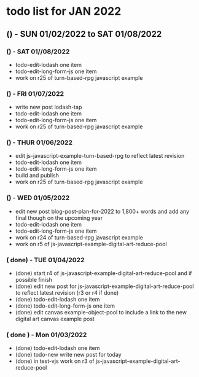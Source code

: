 # todo list for JAN 2022

<!--
## () - SUN 01/23 to  SAT 01/29
## () - SUN 01/16 to  SAT 01/22
## () - SUN 01/09 to  SAT 01/15
-->

## () - SUN 01/02/2022 to  SAT 01/08/2022

### () - SAT 01//08/2022
* todo-edit-lodash one item
* todo-edit-long-form-js one item
* work on r25 of turn-based-rpg javascript example

### () - FRI 01/07/2022
* write new post lodash-tap
* todo-edit-lodash one item
* todo-edit-long-form-js one item
* work on r25 of turn-based-rpg javascript example

### () - THUR 01/06/2022
* edit js-javascript-example-turn-based-rpg to reflect latest revision
* todo-edit-lodash one item
* todo-edit-long-form-js one item
* build and publish
* work on r25 of turn-based-rpg javascript example

### () - WED 01/05/2022
* edit new post blog-post-plan-for-2022 to 1,800+ words and add any final though on the upcoming year
* todo-edit-lodash one item
* todo-edit-long-form-js one item
* work on r24 of turn-based-rpg javascript example
* work on r5 of js-javascript-example-digital-art-reduce-pool

### ( done) - TUE 01/04/2022
* (done) start r4 of js-javascript-example-digital-art-reduce-pool and if possible finish
* (done) edit new post for js-javascript-example-digital-art-reduce-pool to reflect latest revision (r3 or r4 if done)
* (done) todo-edit-lodash one item
* (done) todo-edit-long-form-js one item
* (done) edit canvas example-object-pool to include a link to the new digital art canvas example post

### ( done ) - Mon 01/03/2022
* (done) todo-edit-lodash one item
* (done) todo-new write new post for today
* (done) in test-vjs work on r3 of js-javascript-example-digital-art-reduce-pool
